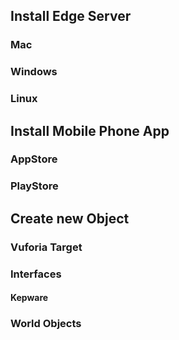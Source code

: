 ## Install Edge Server
### Mac
### Windows
### Linux

## Install Mobile Phone App
### AppStore
### PlayStore

## Create new Object 

### Vuforia Target

### Interfaces

#### Kepware

### World Objects